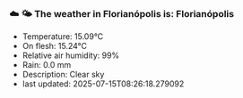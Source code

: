 ### ☁️ 🌤️  The weather in Florianópolis is: Florianópolis

- Temperature: 15.09°C
- On flesh: 15.24°C
- Relative air humidity: 99%
- Rain: 0.0 mm
- Description: Clear sky
- last updated: 2025-07-15T08:26:18.279092
